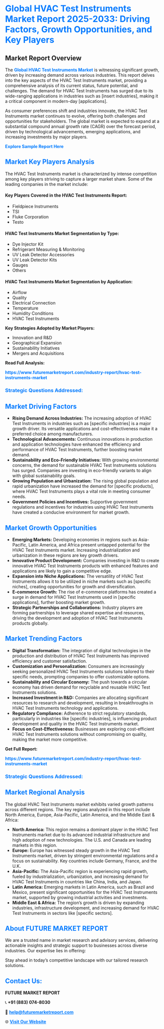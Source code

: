 <h1 style="color: #007BFF;">Global HVAC Test Instruments Market Report 2025-2033: Driving Factors, Growth Opportunities, and Key Players</h1>

<section id="overview">
<h2>Market Report Overview</h2>
<p>The <a href="https://www.futuremarketreport.com/industry-report/hvac-test-instruments-market" style="color: #007BFF; text-decoration: none;"><strong>Global HVAC Test Instruments Market</strong></a> is witnessing significant growth, driven by increasing demand across various industries. This report delves into the key aspects of the HVAC Test Instruments market, providing a comprehensive analysis of its current status, future potential, and challenges. The demand for HVAC Test Instruments has surged due to its wide-ranging applications in industries such as [insert industries], making it a critical component in modern-day [applications].</p>
<p>As consumer preferences shift and industries innovate, the HVAC Test Instruments market continues to evolve, offering both challenges and opportunities for stakeholders. The global market is expected to expand at a substantial compound annual growth rate (CAGR) over the forecast period, driven by technological advancements, emerging applications, and increasing investments by major players.</p>
</section>

<section id="overview">
<p><a href="https://www.futuremarketreport.com/request-sample/reportId=125376" style="color: #007BFF; text-decoration: none;"><strong>Explore Sample Report Here</strong></a></p>
</section>

<section id="key-players">
<h2 style="color: #007BFF;">Market Key Players Analysis</h2>
<p>The HVAC Test Instruments market is characterized by intense competition among key players striving to capture a larger market share. Some of the leading companies in the market include:</p>
<h4>Key Players Covered in the HVAC Test Instruments Report:</h4>
<ul><li>Fieldpiece Instruments</li><li>TSI</li><li>Fluke Corporation</li><li>Testo</li></ul>
<h4>HVAC Test Instruments Market Segmentation by Type:</h4>
<ul><li>Dye Injector Kit</li><li>Refrigerant Measuring &amp; Monitoring</li><li>UV Leak Detector Accessories</li><li>UV Leak Detector Kits</li><li>Gauges</li><li>Others</li></ul>

<h4>HVAC Test Instruments Market Segmentation by Application:</h4>
<ul><li>Airflow</li><li>Quality</li><li>Electrical Connection</li><li>Temperature</li><li>Humidity Conditions</li><li>HVAC Test Instruments</li></ul>
<p><strong>Key Strategies Adopted by Market Players:</strong></p>
<ul>
<li>Innovation and R&D</li>
<li>Geographical Expansion</li>
<li>Sustainability Initiatives</li>
<li>Mergers and Acquisitions</li>
</ul>
</section>

<section>
<p><strong>Read Full Analysis: </strong></p><a href="https://www.futuremarketreport.com/industry-report/hvac-test-instruments-market" style="color: #007BFF; text-decoration: none;"><strong>https://www.futuremarketreport.com/industry-report/hvac-test-instruments-market</strong></a>
<h3 style="color: #007BFF;">Strategic Questions Addressed:</h3>
</section>

<section id="driving-factors">
<h2 style="color: #007BFF;">Market Driving Factors</h2>
<ul>
<li><strong>Rising Demand Across Industries:</strong> The increasing adoption of HVAC Test Instruments in industries such as [specific industries] is a major growth driver. Its versatile applications and cost-effectiveness make it a preferred choice among manufacturers.</li>
<li><strong>Technological Advancements:</strong> Continuous innovations in production and application technologies have enhanced the efficiency and performance of HVAC Test Instruments, further boosting market demand.</li>
<li><strong>Sustainability and Eco-Friendly Initiatives:</strong> With growing environmental concerns, the demand for sustainable HVAC Test Instruments solutions has surged. Companies are investing in eco-friendly variants to align with global sustainability goals.</li>
<li><strong>Growing Population and Urbanization:</strong> The rising global population and rapid urbanization have increased the demand for [specific products], where HVAC Test Instruments plays a vital role in meeting consumer needs.</li>
<li><strong>Government Policies and Incentives:</strong> Supportive government regulations and incentives for industries using HVAC Test Instruments have created a conducive environment for market growth.</li>
</ul>
</section>

<section id="growth-opportunities">
<h2 style="color: #007BFF;">Market Growth Opportunities</h2>
<ul>
<li><strong>Emerging Markets:</strong> Developing economies in regions such as Asia-Pacific, Latin America, and Africa present untapped potential for the HVAC Test Instruments market. Increasing industrialization and urbanization in these regions are key growth drivers.</li>
<li><strong>Innovative Product Development:</strong> Companies investing in R&D to create innovative HVAC Test Instruments products with enhanced features and applications are likely to gain a competitive edge.</li>
<li><strong>Expansion into Niche Applications:</strong> The versatility of HVAC Test Instruments allows it to be utilized in niche markets such as [specific niches], creating opportunities for growth and diversification.</li>
<li><strong>E-commerce Growth:</strong> The rise of e-commerce platforms has created a surge in demand for HVAC Test Instruments used in [specific applications], further boosting market growth.</li>
<li><strong>Strategic Partnerships and Collaborations:</strong> Industry players are forming partnerships to leverage shared expertise and resources, driving the development and adoption of HVAC Test Instruments products globally.</li>
</ul>
</section>

<section id="trending-factors">
<h2 style="color: #007BFF;">Market Trending Factors</h2>
<ul>
<li><strong>Digital Transformation:</strong> The integration of digital technologies in the production and distribution of HVAC Test Instruments has improved efficiency and customer satisfaction.</li>
<li><strong>Customization and Personalization:</strong> Consumers are increasingly seeking personalized HVAC Test Instruments solutions tailored to their specific needs, prompting companies to offer customizable options.</li>
<li><strong>Sustainability and Circular Economy:</strong> The push towards a circular economy has driven demand for recyclable and reusable HVAC Test Instruments solutions.</li>
<li><strong>Increased Investment in R&D:</strong> Companies are allocating significant resources to research and development, resulting in breakthroughs in HVAC Test Instruments technology and applications.</li>
<li><strong>Regulatory Compliance:</strong> Adherence to strict regulatory standards, particularly in industries like [specific industries], is influencing product development and quality in the HVAC Test Instruments market.</li>
<li><strong>Focus on Cost-Effectiveness:</strong> Businesses are exploring cost-efficient HVAC Test Instruments solutions without compromising on quality, making the market more competitive.</li>
</ul>
</section>

<section>
<p><strong>Get Full Report: </strong></p><a href="https://www.futuremarketreport.com/industry-report/hvac-test-instruments-market" style="color: #007BFF; text-decoration: none;"><strong>https://www.futuremarketreport.com/industry-report/hvac-test-instruments-market</strong></a>
<h3 style="color: #007BFF;">Strategic Questions Addressed:</h3>
</section>


<section id="regional-analysis">
<h2 style="color: #007BFF;">Market Regional Analysis</h2>
<p>The global HVAC Test Instruments market exhibits varied growth patterns across different regions. The key regions analyzed in this report include North America, Europe, Asia-Pacific, Latin America, and the Middle East & Africa:</p>
<ul>
<li><strong>North America:</strong> This region remains a dominant player in the HVAC Test Instruments market due to its advanced industrial infrastructure and high adoption of new technologies. The U.S. and Canada are leading markets in this region.</li>
<li><strong>Europe:</strong> Europe has witnessed steady growth in the HVAC Test Instruments market, driven by stringent environmental regulations and a focus on sustainability. Key countries include Germany, France, and the U.K.</li>
<li><strong>Asia-Pacific:</strong> The Asia-Pacific region is experiencing rapid growth, fueled by industrialization, urbanization, and increasing demand for HVAC Test Instruments in countries like China, India, and Japan.</li>
<li><strong>Latin America:</strong> Emerging markets in Latin America, such as Brazil and Mexico, present significant opportunities for the HVAC Test Instruments market, supported by growing industrial activities and investments.</li>
<li><strong>Middle East & Africa:</strong> The region’s growth is driven by expanding industries, infrastructure development, and increasing demand for HVAC Test Instruments in sectors like [specific sectors].</li>
</ul>
</section>

<footer>
<h2 style="color: #007BFF;">About FUTURE MARKET REPORT</h2>
<p>We are a trusted name in market research and advisory services, delivering actionable insights and strategic support to businesses across diverse industries. Our expertise lies in offering:</p>

<p>Stay ahead in today’s competitive landscape with our tailored research solutions.</p>

<h2 style="color: #007BFF;">Contact Us:</h2>
<p><strong>FUTURE MARKET REPORT</strong></p>
<p>📞 <strong>+91 (883) 074-8030</strong></p>
<p>📧 <strong><a href="mailto:help@futuremarketreport.com" style="color: #007BFF;">help@futuremarketreport.com</a></strong></p>
<p>🌐 <strong><a href="https://www.futuremarketreport.com/" style="color: #007BFF;">Visit Our Website</a></strong></p>
</footer>